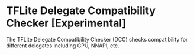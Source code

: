 # TFLite Delegate Compatibility Checker [Experimental]

The TFLite Delegate Compatibility Checker (DCC) checks compatibility for
different delegates including GPU, NNAPI, etc.
